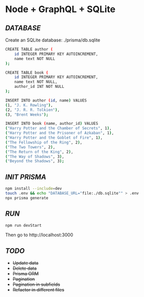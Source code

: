 # Node + GraphQL + SQLite

## _DATABASE_
Create an SQLite database: ./prisma/db.sqlite
```sh
CREATE TABLE author (
    id INTEGER PRIMARY KEY AUTOINCREMENT,
    name text NOT NULL
);

CREATE TABLE book (
    id INTEGER PRIMARY KEY AUTOINCREMENT,
    name text NOT NULL,
    author_id INT NOT NULL
);

INSERT INTO author (id, name) VALUES 
(1, "J. K. Rowling"),
(2, "J. R. R. Tolkien"),
(3, "Brent Weeks");

INSERT INTO book (name, author_id) VALUES
("Harry Potter and the Chamber of Secrets", 1),
("Harry Potter and the Prisoner of Azkaban", 1),
("Harry Potter and the Goblet of Fire", 1),
("The Fellowship of the Ring", 2),
("The Two Towers", 2),
("The Return of the King", 2),
("The Way of Shadows", 3),
("Beyond the Shadows", 3);
```
## _INIT PRISMA_
```sh
npm install --include=dev
touch .env && echo "DATABASE_URL="file:./db.sqlite"" > .env
npx prisma generate
```

## _RUN_

```sh
npm run devStart
```

Then go to http://localhost:3000


## _TODO_

- ~~Update data~~
- ~~Delete data~~
- ~~Prisma ORM~~
- ~~Pagination~~
- ~~Pagination in subfields~~
- ~~Refactor in different files~~

